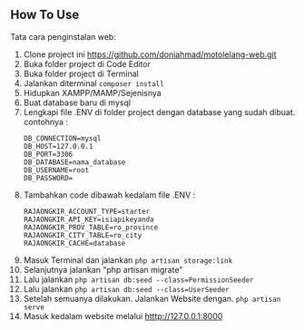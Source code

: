 ## How To Use

Tata cara penginstalan web:

1. Clone project ini https://github.com/doniahmad/motolelang-web.git
2. Buka folder project di Code Editor
3. Buka folder project di Terminal
4. Jalankan diterminal ```composer install```
5. Hidupkan XAMPP/MAMP/Sejenisnya
6. Buat database baru di mysql
7. Lengkapi file .ENV di folder project dengan database yang sudah dibuat. contohnya : 
    ```
    DB_CONNECTION=mysql
    DB_HOST=127.0.0.1
    DB_PORT=3306
    DB_DATABASE=nama_database
    DB_USERNAME=root
    DB_PASSWORD=
    ```
8. Tambahkan code dibawah kedalam file .ENV :
    ```
    RAJAONGKIR_ACCOUNT_TYPE=starter
    RAJAONGKIR_API_KEY=isiapikeyanda
    RAJAONGKIR_PROV_TABLE=ro_province
    RAJAONGKIR_CITY_TABLE=ro_city
    RAJAONGKIR_CACHE=database
    ```
11. Masuk Terminal dan jalankan ```php artisan storage:link```
12. Selanjutnya jalankan "php artisan migrate"
13. Lalu jalankan ```php artisan db:seed --class=PermissionSeeder```
14. Lalu jalankan ```php artisan db:seed --class=UserSeeder```
15. Setelah semuanya dilakukan. Jalankan Website dengan. ```php artisan serve```
16. Masuk kedalam website melalui [htttp://127.0.0.1:8000](http://127.0.0.1:8000/)
